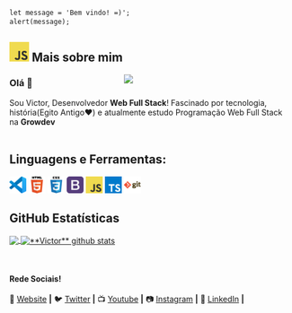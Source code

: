 <br> 

```
let message = 'Bem vindo! =)';
alert(message);
```

## <img width="35" alt="about" src="https://raw.githubusercontent.com/voodootikigod/logo.js/master/js.png"> Mais sobre mim

<img align="right" width="300" src="https://i2.wp.com/allhtaccess.info/wp-content/uploads/2018/03/programming.gif?fit=1281%2C716&ssl=1" />

### Olá 👋 

Sou Victor, Desenvolvedor **Web Full Stack**!
Fascinado por tecnologia, história(Egito Antigo❤) e atualmente estudo Programação Web Full Stack na **Growdev**<br>
<br>

## **Linguagens e Ferramentas:**  


<code><img height="30" src="https://raw.githubusercontent.com/github/explore/80688e429a7d4ef2fca1e82350fe8e3517d3494d/topics/visual-studio-code/visual-studio-code.png"></code>
<code><img height="30" src="https://raw.githubusercontent.com/github/explore/80688e429a7d4ef2fca1e82350fe8e3517d3494d/topics/html/html.png"></code>
<code><img height="30" src="https://raw.githubusercontent.com/github/explore/80688e429a7d4ef2fca1e82350fe8e3517d3494d/topics/css/css.png"></code>
<code><img height="30" src="https://raw.githubusercontent.com/github/explore/80688e429a7d4ef2fca1e82350fe8e3517d3494d/topics/bootstrap/bootstrap.png"></code>
<code><img height="30" src="https://raw.githubusercontent.com/github/explore/80688e429a7d4ef2fca1e82350fe8e3517d3494d/topics/javascript/javascript.png"></code>
<code><img height="30" src="https://raw.githubusercontent.com/github/explore/80688e429a7d4ef2fca1e82350fe8e3517d3494d/topics/typescript/typescript.png"></code>
<code><img height="30" src="https://raw.githubusercontent.com/github/explore/80688e429a7d4ef2fca1e82350fe8e3517d3494d/topics/git/git.png"></code>



## **GitHub Estatísticas**

<a href="https://github.com/victoritalo">
  <img align="center" src="https://github-readme-stats.vercel.app/api/top-langs/?username=victoritalo&theme=dracula&hide_langs_below=1" />
</a>

<a href="https://github.com/victoritalo">
 <img align="center" src="https://github-readme-stats.vercel.app/api?username=victoritalo&show_icons=true&theme=dracula&line_height=27" alt="**Victor** github stats"/>
</a>

[website]: https://victordev.net/
[twitter]: https://twitter.com/
[youtube]: https://www.youtube.com/channel/UCE4H7P9x6jaL3M2-FP8eqJQ
[instagram]: https://www.instagram.com/victoritalo.dev/
[linkedin]: https://www.linkedin.com/in/victoritalo/
<br>

#### Rede Sociais!

🏡 [Website][website] **|** 
🐦 [Twitter][twitter] **|** 
📺 [Youtube][youtube] **|** 
📷 [Instagram][instagram] **|** 
👔 [LinkedIn][linkedin] **|** 

